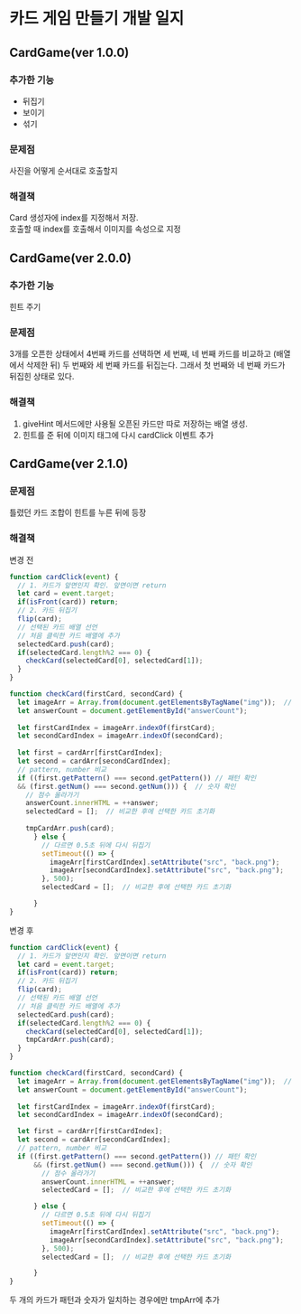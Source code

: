 # 카드 게임 만들기 개발 일지
## CardGame(ver 1.0.0)
### 추가한 기능
- 뒤집기
- 보이기
- 섞기

### 문제점
사진을 어떻게 순서대로 호출할지

### 해결책
Card 생성자에 index를 지정해서 저장.<br>
호출할 때 index를 호출해서 이미지를 속성으로 지정

## CardGame(ver 2.0.0)
### 추가한 기능
힌트 주기
### 문제점
3개를 오픈한 상태에서 4번째 카드를 선택하면 세 번째, 네 번째 카드를 비교하고 (배열에서 삭제한 뒤) 두 번째와 세 번째 카드를 뒤집는다. 그래서 첫 번째와 네 번째 카드가 뒤집힌 상태로 있다.


### 해결책
1. giveHint 메서드에만 사용될 오픈된 카드만 따로 저장하는 배열 생성.
2. 힌트를 준 뒤에 이미지 태그에 다시 cardClick 이벤트 추가

## CardGame(ver 2.1.0)
### 문제점
틀렸던 카드 조합이 힌트를 누른 뒤에 등장<br>

### 해결책
변경 전
```js
function cardClick(event) {
  // 1. 카드가 앞면인지 확인. 앞면이면 return
  let card = event.target;
  if(isFront(card)) return;
  // 2. 카드 뒤집기
  flip(card);
  // 선택된 카드 배열 선언
  // 처음 클릭한 카드 배열에 추가
  selectedCard.push(card);
  if(selectedCard.length%2 === 0) {
    checkCard(selectedCard[0], selectedCard[1]);
  }
}

function checkCard(firstCard, secondCard) {
  let imageArr = Array.from(document.getElementsByTagName("img"));  // 이미지 태그 가져오기
  let answerCount = document.getElementById("answerCount");
  
  let firstCardIndex = imageArr.indexOf(firstCard);
  let secondCardIndex = imageArr.indexOf(secondCard);
  
  let first = cardArr[firstCardIndex];
  let second = cardArr[secondCardIndex];
  // pattern, number 비교
  if ((first.getPattern() === second.getPattern()) // 패턴 확인
  && (first.getNum() === second.getNum())) {  // 숫자 확인
    // 점수 올라가기
    answerCount.innerHTML = ++answer;
    selectedCard = [];  // 비교한 후에 선택한 카드 초기화
    
    tmpCardArr.push(card);
      } else {
        // 다르면 0.5초 뒤에 다시 뒤집기
        setTimeout(() => {
          imageArr[firstCardIndex].setAttribute("src", "back.png");
          imageArr[secondCardIndex].setAttribute("src", "back.png");
        }, 500);
        selectedCard = [];  // 비교한 후에 선택한 카드 초기화

      }
}
```

변경 후
```js
function cardClick(event) {
  // 1. 카드가 앞면인지 확인. 앞면이면 return
  let card = event.target;
  if(isFront(card)) return;
  // 2. 카드 뒤집기
  flip(card);
  // 선택된 카드 배열 선언
  // 처음 클릭한 카드 배열에 추가
  selectedCard.push(card);
  if(selectedCard.length%2 === 0) {
    checkCard(selectedCard[0], selectedCard[1]);
    tmpCardArr.push(card);
  }
}

function checkCard(firstCard, secondCard) {
  let imageArr = Array.from(document.getElementsByTagName("img"));  // 이미지 태그 가져오기
  let answerCount = document.getElementById("answerCount");
  
  let firstCardIndex = imageArr.indexOf(firstCard);
  let secondCardIndex = imageArr.indexOf(secondCard);

  let first = cardArr[firstCardIndex];
  let second = cardArr[secondCardIndex];
  // pattern, number 비교
  if ((first.getPattern() === second.getPattern()) // 패턴 확인
      && (first.getNum() === second.getNum())) {  // 숫자 확인
        // 점수 올라가기
        answerCount.innerHTML = ++answer;
        selectedCard = [];  // 비교한 후에 선택한 카드 초기화

      } else {
        // 다르면 0.5초 뒤에 다시 뒤집기
        setTimeout(() => {
          imageArr[firstCardIndex].setAttribute("src", "back.png");
          imageArr[secondCardIndex].setAttribute("src", "back.png");
        }, 500);
        selectedCard = [];  // 비교한 후에 선택한 카드 초기화

      }
}
```


두 개의 카드가 패턴과 숫자가 일치하는 경우에만 tmpArr에 추가
